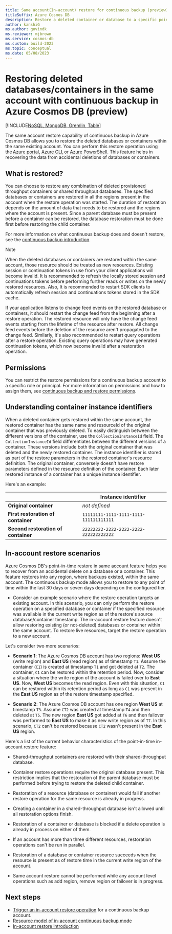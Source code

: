 ```yaml
---
title: Same account(In-account) restore for continuous backup (preview)
titleSuffix: Azure Cosmos DB
description: Restore a deleted container or database to a specific point in time in the same Azure Cosmos DB account.
author: kanshiG
ms.author: govindk
ms.reviewer: mjbrown
ms.service: cosmos-db
ms.custom: build-2023
ms.topic: conceptual
ms.date: 05/08/2023
---
```


# Restoring deleted databases/containers in the same account with continuous backup in Azure Cosmos DB (preview)

[!INCLUDE[NoSQL, MongoDB, Gremlin, Table](includes/appliesto-nosql-mongodb-gremlin-table.md)]

The same account restore capability of continuous backup in Azure Cosmos DB allows you to restore the deleted databases or containers within the same existing account. You can perform this restore operation using the [Azure portal](how-to-restore-in-account-continuous-backup.md?tabs=azure-portal&pivots=api-nosql), [Azure CLI](how-to-restore-in-account-continuous-backup.md?tabs=azure-cli&pivots=api-nosql), or [Azure PowerShell](how-to-restore-in-account-continuous-backup.md?tabs=azure-powershell&pivots=api-nosql). This feature helps in recovering the data from accidental deletions of databases or containers.

## What is restored?

You can choose to restore any combination of deleted provisioned throughput containers or shared throughput databases. The specified databases or containers are restored in all the regions present in the account when the restore operation was started. The duration of restoration depends on the amount of data that needs to be restored and the regions where the account is present. Since a parent database must be present before a container can be restored, the database restoration must be done first before restoring the child container.

For more information on what continuous backup does and doesn't restore, see the [continuous backup introduction](continuous-backup-restore-introduction.md).

> [!NOTE]
> When the deleted databases or containers are restored within the same account, those resource should be treated as new resources. Existing session or continuation tokens in use from your client applications will become invalid. It is recommended to refresh the locally stored session and continuations tokens before performing further reads or writes on the newly restored resources. Also, It is recommended to restart SDK clients to automatically refresh session and continuations tokens stored in the SDK cache.

If your application listens to change feed events on the restored database or containers, it should restart the change feed from the beginning after a restore operation. The restored resource will only have the change feed events starting from the lifetime of the resource after restore. All change feed events before the deletion of the resource aren't propagated to the change feed. Similarly, it's also recommended to restart query operations after a restore operation. Existing query operations may have generated continuation tokens, which now become invalid after a restoration operation.

## Permissions

You can restrict the restore permissions for a continuous backup account to a specific role or principal. For more information on permissions and how to assign them, see [continuous backup and restore permissions](continuous-backup-restore-permissions.md).

## Understanding container instance identifiers

When a deleted container gets restored within the same account, the restored container has the same name and resourceId of the original container that was previously deleted. To easily distinguish between the different versions of the container, use the `CollectionInstanceId` field. The `CollectionInstanceId` field differentiates between the different versions of a container. These versions include both the original container that was deleted and the newly restored container. The instance identifier is stored as part of the restore parameters in the restored container's resource definition. The original container, conversely doesn't have restore parameters defined in the resource definition of the container. Each later restored instance of a container has a unique instance identifier.

Here's an example:

| | Instance identifier |
| --- | --- |
| **Original container** | *not defined* |
| **First restoration of container** | `11111111-1111-1111-1111-111111111111` |
| **Second restoration of container** | `22222222-2222-2222-2222-222222222222` |

## In-account restore scenarios

Azure Cosmos DB's point-in-time restore in same account feature helps you to recover from an accidental delete on a database or a container. This feature restores into any region, where backups existed, within the same account. The continuous backup mode allows you to restore to any point of time within the last 30 days or seven days depending on the configured tier.

- Consider an example scenario where the restore operation targets an existing account. In this scenario, you can only perform the restore operation on a specified database or container if the specified resource was available in the current write region as of the restore's source database/container timestamp. The in-account restore feature doesn't allow restoring existing (or not-deleted) databases or container within the same account. To restore live resources, target the restore operation to a new account.
  
Let's consider two more scenarios:

- **Scenario 1**: The Azure Cosmos DB account has two regions: **West US** (write region) and **East US** (read region) as of timestamp `T1`. Assume the container (`C1`) is created at timestamp `T1` and got deleted at `T2`. The container, `C1` can be restored within the retention period. Now, consider a situation where the write region of the account is failed over to **East US**. Now, **West US** becomes the read region. Even with this situation, `C1` can be restored within its retention period as long as `C1` was present in the **East US** region as of the restore timestamp specified.

- **Scenario 2**: The Azure Cosmos DB account has one region **West US** at timestamp `T3`. Assume `CT2` was created at timestamp `T4` and then deleted at `T5`. The new region **East US** got added at `T6` and then failover was performed to **East US** to make it as new write region as of `T7`. In this scenario, `CT2` can't be restored because `CT2` wasn't present in the **East US** region.

Here's a list of the current behavior characteristics of the point-in-time in-account restore feature:

- Shared-throughput containers are restored with their shared-throughput database.

- Container restore operations require the original database present. This restriction implies that the restoration of the parent database must be performed before trying to restore the deleted child container.  

- Restoration of a resource (database or container) would fail if another restore operation for the same resource is already in progress.

- Creating a container in a shared-throughput database isn't allowed until all restoration options finish.

- Restoration of a container or database is blocked if a delete operation is already in process on either of them.

- If an account has more than three different resources, restoration operations can't be run in parallel.  

- Restoration of a database or container resource succeeds when the resource is present as of restore time in the current write region of the account.  
- Same account restore cannot be performed while any account level operations such as add region, remove region or failover is in progress.

## Next steps

- [Trigger an in-account restore operation](how-to-restore-in-account-continuous-backup.md) for a continuous backup account.
- [Resource model of in-account continuous backup mode](restore-in-account-continuous-backup-resource-model.md)
- [In-account restore introduction](restore-in-account-continuous-backup-introduction.md)
